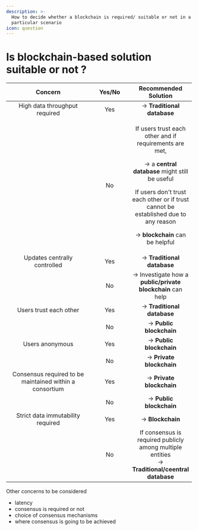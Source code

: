 ```yaml
---
description: >-
  How to decide whether a blockchain is required/ suitable or not in a
  particular scenario
icon: question
---
```


# Is blockchain-based solution suitable or not ?

<table><thead><tr><th width="258" align="center">Concern</th><th width="103" align="center">Yes/No</th><th align="center">Recommended Solution</th></tr></thead><tbody><tr><td align="center">High data throughput required</td><td align="center">Yes</td><td align="center">-> <strong>Traditional database</strong></td></tr><tr><td align="center"></td><td align="center">No</td><td align="center"><p>If users trust each other and if requirements are met, </p><p>    -> a <strong>central database</strong> might still be useful<br></p><p>If users don't trust each other or if trust cannot be established due to any reason</p><p>    -> <strong>blockchain</strong> can be helpful</p></td></tr><tr><td align="center">Updates centrally controlled</td><td align="center">Yes</td><td align="center">-> <strong>Traditional database</strong></td></tr><tr><td align="center"></td><td align="center">No</td><td align="center">-> Investigate how a <strong>public/private blockchain</strong> can help</td></tr><tr><td align="center">Users trust each other</td><td align="center">Yes</td><td align="center">-> <strong>Traditional database</strong></td></tr><tr><td align="center"></td><td align="center">No</td><td align="center">-> <strong>Public blockchain</strong></td></tr><tr><td align="center">Users anonymous</td><td align="center">Yes</td><td align="center">-> <strong>Public blockchain</strong></td></tr><tr><td align="center"></td><td align="center">No</td><td align="center">-> <strong>Private blockchain</strong></td></tr><tr><td align="center">Consensus required to be maintained within a consortium</td><td align="center">Yes</td><td align="center">-> <strong>Private blockchain</strong></td></tr><tr><td align="center"></td><td align="center">No</td><td align="center">-> <strong>Public blockchain</strong></td></tr><tr><td align="center">Strict data immutability required</td><td align="center">Yes</td><td align="center">-> <strong>Blockchain</strong></td></tr><tr><td align="center"></td><td align="center">No</td><td align="center">If consensus is required publicly among multiple entities<br>-> <strong>Traditional/ceentral database</strong></td></tr></tbody></table>



Other concerns to be considered&#x20;

* latency&#x20;
* consensus is required or not
* choice of consensus mechanisms
* where consensus is going to be achieved

